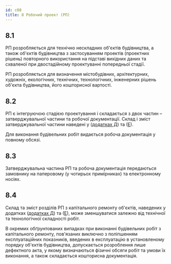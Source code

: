 ```yaml
---
id: c08
title: 8 Робочий проект (РП)
---
```


## 8.1
РП розробляється для технічно нескладних об'єктів будівництва, а також об'єктів будівництва з застосуванням проектів (проектних рішень) повторного використання на підставі вихідних даних та схваленої при двостадійному проектуванні попередньої стадії.

РП розробляється для визначення містобудівних, архітектурних, художніх, екологічних, технічних, технологічних, інженерних рішень об'єкта будівництва, його кошторисної вартості.

## 8.2
РП є інтегруючою стадією проектування і складається з двох частин – затверджувальної частини та робочої документації. Склад і зміст затверджувальної частини наведені у ([додатках Д](.\e)) та ([Е](.\f)).

Для виконання будівельних робіт видається робоча документація у повному обсязі.

## 8.3
Затверджувальна частина РП та робоча документація передаються замовнику на паперовому (у чотирьох примірниках) та електронному носіях.

## 8.4
Склад та зміст розділів РП з капітального ремонту об'єктів, наведених у додатках ([додатках Д](.\e)) та ([Е](.\f)), може зменшуватися залежно від технічної та технологічної складності робіт.

В окремих обґрунтованих випадках при виконанні будівельних робіт з капітального ремонту, пов'язаних виключно з поліпшенням експлуатаційних показників, введених в експлуатацію в установленому порядку об'єктів будівництва, допускається розроблення лише дефектного акта, у якому визначаються фізичні обсяги робіт та умови їх виконання, а також складається кошторисна документація.

